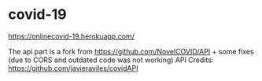 # covid-19

https://onlinecovid-19.herokuapp.com/

The api part is a fork from https://github.com/NovelCOVID/API + some fixes (due to CORS and outdated code was not working)
API Credits: https://github.com/javieraviles/covidAPI
